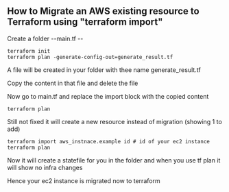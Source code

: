 ## How to Migrate an AWS existing resource to Terraform using "terraform import"

Create a folder --main.tf -- 

```
terraform init
terraform plan -generate-config-out=generate_result.tf

````

A file will be created in your folder with thee name generate_result.tf

Copy the content in that file and delete the file

Now go to main.tf and replace the import block with the copied content

```
terraform plan
````

Still not fixed it will create a new resource instead of migration (showing 1 to add)

```
terraform import aws_instnace.example id # id of your ec2 instance
terraform plan
```

Now it will create a statefile for you in the folder and when you use tf plan it will show no infra changes

Hence your ec2 instance is migrated now to terraform
